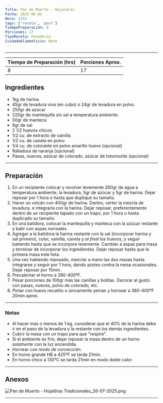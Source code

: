 ```yaml
---
Title: Pan de Muerto - Hojaldras
Fecha: 2025-06-02
Hora: 1252
tags: ['receta', 'post']
TiempoPreparación: 8
Porciones: 17
TipoReceta: Panadería
CuidadoAlimenticio: None
---
```


---



| Tiempo de Preparación (hrs) | Porciones Aprox. |
| --------------------------- | ---------------- |
| 8                           | 17               |

## Ingredientes

- 1kg de harina
- 45gr de levadura viva (en cubo) o 24gr de levadura en polvo.
- 250gr de azúcar
- 220gr de mantequilla sin sal a temperatura ambiente.
- 50gr de manteca
- 8gr de sal
- 2 1/2 huevos chicos
- 1/2 cu. de extracto de vainilla
- 1/2 cu. de canela en polvo
- 1/4 cu. de colorante en polvo amarillo huevo (opcional)
- Ralladura de naranja (opcional)
- Pasas, nueces, azúcar de colorado, azúcar de totomoxtle (opcional)

---

## Preparación

1. En un recipiente colocar y revolver levemente 260gr de agua a temperatura ambiente, la levadura, 5gr de azúcar y 5gr de harina. Dejar reposar por 1 hora o hasta que duplique su tamaño.
2. Hacer un volcán con 400gr de harina. Dentro, verter la mezcla de levadura, e integrarla con la harina. Dejar reposar, preferentemente dentro de un recipiente tapado con un trapo, por 1 hora o hasta duplicado su tamaño.
3. En una batidora, colocar la mantequilla y manteca con la azúcar restante y batir con aspas normales.
4. Agregar a la batidora la harina restante con la sal (incorporar harina y sal primero), color, vainilla, canela y *al final* los huevos, y seguir batiendo hasta que se incorpore levemente. Cambiar a aspas para masa y terminar de incorporar los ingredientes. Dejar reposar hasta que la primera masa este lista.
5. Una vez habiendo reposado, mezclar a mano las dos masas hasta integrarse y seguir por 1 hora, dando azotes contra la mesa ocasionales. Dejar reposar por 15min.
6. Precalentar el horno a 380-400ºF.
7. Pesar porciones de 100gr más las canillas y bolitas. Decorar al gusto con pasas, nueces, polvo de colorado, etc.
8. Pintar con huevo revuelto o únicamente yemas y hornear a 380-400ºF 20min aprox.

---

### Notas

- Al hacer más o menos de 1 kg, considerar que el 40% de la harina debe ir en el paso de la levadura y la restante con los demás ingredientes.
- Cubrir la masa con un trapo para que "respire".
- Si el ambiente es frío, dejar reposar la masa dentro de un horno *solamente* con la luz encendida.
- Hornear con modo de convección.
- En horno grande HB a 425°F se tarda 21min.
- En horno chico a 130°C se tarda 21min en modo doble calor.

---

## Anexos

![Pan de Muerto - Hojaldras Tradicionales_26-07-2025.png](/imagenes/Pan%20de%20Muerto%20-%20Hojaldras%20Tradicionales_26-07-2025.png)

---